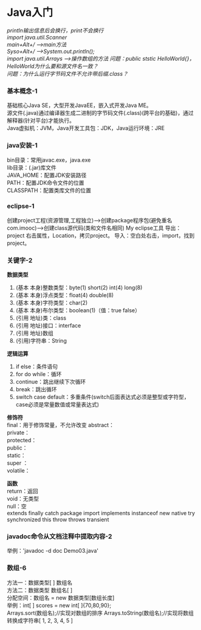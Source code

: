 # Java入门  

*println输出信息后会换行，print不会换行*  
*import java.util.Scanner*  
*main+Alt+/  -->main方法*  
*Syso+Alt+/  -->System.out.println();*  
*import java.util.Arrays -->操作数组的方法*
*问题：public ststic HelloWorld{}，HelloWorld为什么要和源文件名一致？*   
*问题：为什么运行字节码文件不允许带后缀.class？*  

### 基本概念-1
基础核心Java SE，大型开发JavaEE，嵌入式开发Java ME。  
源文件(.java)通过编译器生成二进制的字节码文件(.class)(跨平台的基础)，通过解释器(针对平台)才能执行。  
Java虚拟机：JVM，Java开发工具包：JDK，Java运行环境：JRE  
### java安装-1
bin目录：常用javac.exe，java.exe  
lib目录：(.jar)库文件  
JAVA_HOME：配置JDK安装路径  
PATH：配置JDK命令文件的位置  
CLASSPATH：配置类库文件的位置  
### eclipse-1
创建project工程(资源管理,工程独立)-->创建package程序包(避免重名com.imooc)-->创建class源代码(类和文件名相同)
My eclipse工具
导出：project 右击属性，Location，拷贝project。
导入：空白处右击，import，找到project。

### 关键字-2
**数据类型**  
1. (基本 本身)整数类型：byte(1) short(2) int(4) long(8)
2. (基本 本身)浮点类型：float(4) double(8)    
3. (基本 本身)字符类型：char(2)
4. (基本 本身)布尔类型：boolean(1)（值：true false）
5. (引用 地址)类：class
6. (引用 地址)接口：interface
7. (引用 地址)数组
8. (引用)字符串：String  

**逻辑运算**  
1. if else：条件语句
2. for do while：循环
3. continue：跳出继续下次循环
4. break：跳出循环
5. switch case default：多重条件(switch后面表达式必须是整型或字符型，case必须是常量数值或常量表达式)  

**修饰符**  
final：用于修饰常量，不允许改变
abstract：  
private：  
protected：  
public：  
static：  
super ：  
volatile：  

**函数**  
return：返回  
void：无类型  
null：空  
extends finally catch  package    import implements instanceof  new native try synchronized this throw throws transient

### javadoc命令从文档注释中提取内容-2
举例：'javadoc -d doc Demo03.java'  

### 数组-6
方法一：数据类型[ ] 数组名  
方法二：数据类型 数组名[ ]  
分配空间：数组名 = new 数据类型[数组长度]  
举例：int[ ] scores = new int[ ]{70,80,90};  
Arrays.sort(数组名);//实现对数组的排序
Arrays.toString(数组名);//实现将数组转换成字符串[ 1, 2, 3, 4, 5 ]
